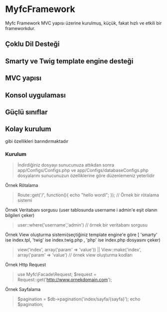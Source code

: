 # MyfcFramework
Myfc Framework MVC yapısı üzerine kurulmuş, küçük, fakat hızlı ve etkili bir frameworkdur.

## Çoklu Dil Desteği
## Smarty ve Twig template engine desteği
## MVC yapısı
## Konsol uygulaması
## Güçlü sınıflar
## Kolay kurulum

gibi özellikleri barındırmaktadır

### Kurulum

>İndirdiğiniz dosyayı sunucunuza attıkdan sonra app/Configs/Configs.php ve app/Configs/databaseConfigs.php dosyalarını sunucunuzun özelliklerine göre düzenlemeniz yeterlidir



Örnek Rötalama
> Route::get('/', function(){ echo "hello wordl"; }); // Örnek bir rötalama sistemi

Örnek Veritabanı sorgusu (user tablosunda username i admin'e eşit olanın bilgileri çeker)
> user::where('username','admin') // örnek bir veritabanı sorgusu

Örnek View oluşturma sistemi(seçtiğiniz template engine'e göre [ 'smarty' ise index.tpl, 'twig' ise index.twig.php , 'php' ise index.php dosyasını çeker) 
> view('index', array('param' => 'value')) || View::make('index', array('param' => 'value') // örnek view oluşturma kodları

Örnek Http Request

> use Myfc\Facade\Request;
>$request = Request::get('http://www.ornekdomain.com');

Örnek Sayfalama
> $pagination = $db->pagination('index/sayfa/{sayfa}');
> echo $pagination;

 

















